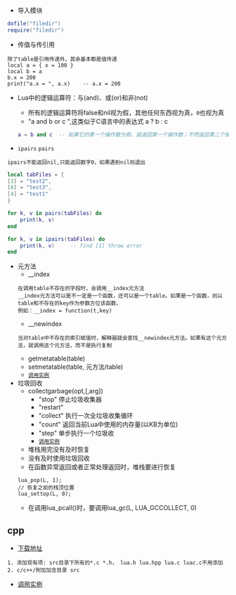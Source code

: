 - 导入模块
```lua
dofile("filedir")
require("filedir")
```

- 传值与传引用
```
除了table是引用传递外，其余基本都是值传递
local a = { x = 100 }
local b = a
b.x = 200
print("a.x = ", a.x)    -- a.x = 200
```

- Lua中的逻辑运算符：与(and)、或(or)和非(not)
    - 所有的逻辑运算符将false和nil视为假，其他任何东西视为真，`0`也视为真
    - "a and b or c ",这类似于C语言中的表达式 a ? b : c
    ```lua
    a = b and c  -- 如果它的第一个操作数为假，就返回第一个操作数；不然返回第二个操作数
    ```

- `ipairs` `pairs`
```
ipairs不能返回nil,只能返回数字0，如果遇到nil则退出
```
```lua
local tabFiles = {
[3] = "test2",
[6] = "test3",
[4] = "test1"
}

for k, v in pairs(tabFiles) do
    print(k, v)
end

for k, v in ipairs(tabFiles) do
    print(k, v)     -- find [1] throw error
end
```

- 元方法
    - __index
    ```
    在调用table不存在的字段时，会调用__index元方法
    __index元方法可以是不一定是一个函数，还可以是一个table。如果是一个函数，则以table和不存在的key作为参数方位该函数，
    例如：__index = function(t,key)
    ```
    - __newindex
    ```
    当对table中不存在的索引赋值时，解释器就会查找__newindex元方法。如果有这个元方法，就调用这个元方法，而不是执行复制
    ```
    - getmetatable(table)
    - setmetatable(table, 元方法/table)
    - [`调用实例`](src/memory.lua)
- 垃圾回收
    - collectgarbage(opt,[,arg])
        - "stop" 停止垃圾收集器
        - "restart"
        - "collect" 执行一次全垃圾收集循环
        - "count" 返回当前Lua中使用的内存量(以KB为单位)
        - "step" 单步执行一个垃圾收
        - [`调用实例`](src/memory.lua)
    - 堆栈用完没有及时恢复
    - 没有及时使用垃圾回收
    - 在函数异常返回或者正常处理返回时，堆栈要进行恢复
    ```
    lua_pop(L, 1);
    // 恢复之前的栈顶位置
    lua_settop(L, 0);
    ```
    - 在调用lua_pcall()时，要调用lua_gc(L, LUA_GCCOLLECT, 0)

## cpp
- <a href="http://www.lua.org/download.html">下载地址</a>
```
1. 添加现有项: src目录下所有的*.c *.h， lua.h lua.hpp lua.c luac.c不用添加
2. c/c++/附加加含目录 src
```
- [调用实例](./src/main.cpp)